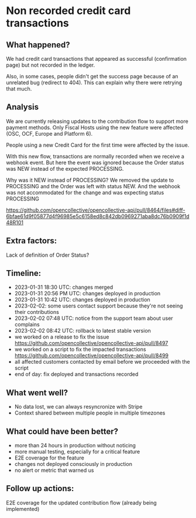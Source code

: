 # Non recorded credit card transactions

## What happened?

We had credit card transactions that appeared as successful (confirmation page) but not recorded in the ledger.

Also, in some cases, people didn't get the success page because of an unrelated bug (redirect to 404). This can explain why there were retrying that much.

## Analysis

We are currently releasing updates to the contribution flow to support more payment methods. Only Fiscal Hosts using the new feature were affected (OSC, OCF, Europe and Platform 6).

People using a new Credit Card for the first time were affected by the issue.

With this new flow, transactions are normally recorded when we receive a webhook event. But here the event was ignored because the Order status was NEW instead of the expected PROCESSING.

Why was it NEW instead of PROCESSING? We removed the update to PROCESSING and the Order was left with status NEW. And the webhook was not accommodated for the change and was expecting status PROCESSING

https://github.com/opencollective/opencollective-api/pull/8464/files#diff-6bfae61d9f05877d4f96985e5c6158ed8c842db0969271aba8dc76b0909f1d48R101

## Extra factors:

Lack of definition of Order Status?

## Timeline:

- 2023-01-31 18:30 UTC: changes merged
- 2023-01-31  20:56 PM UTC: changes deployed in production
- 2023-01-31 10:42 UTC: changes deployed in production
- 2023-02-02: some users contact support because they're not seeing their contributions
- 2023-02-02 07:48 UTC: notice from the support team about user complains
- 2023-02-02 08:42 UTC: rollback to latest stable version
- we worked on a release to fix the issue https://github.com/opencollective/opencollective-api/pull/8497
- we worked on a script to fix the impacted transactions https://github.com/opencollective/opencollective-api/pull/8499
- all affected customers contacted by email before we proceeded with the script
- end of day: fix deployed and transactions recorded

## What went well?

- No data lost, we can always resyncronize with Stripe
- Context shared between multiple people in multiple timezones

## What could have been better?

- more than 24 hours in production without noticing
- more manual testing, especially for a critical feature
- E2E coverage for the feature
- changes not deployed consciously in production
- no alert or metric that warned us

## Follow up actions:

E2E coverage for the updated contribution flow (already being implemented)
